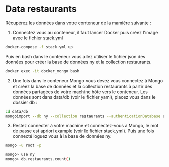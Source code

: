 # Data restaurants

Récupérez les données dans votre conteneur de la mamière suivante :

1. Connectez vous au conteneur, il faut lancer Docker puis créez l'image avec le fichier stack.yml

```bash
docker-compose -f stack.yml up

```

Puis en bash dans le conteneur vous allez utiliser le fichier json des données pour créer la base de données ny et la collection restaurants.

```bash
docker exec -it docker_mongo bash 
```

2. Une fois dans le conteneur Mongo vous devez vous connectez à Mongo et créez la base de données et la collection restaurants à partir des données partagées de votre machine hôte vers le conteneur. Les données sont dans data/db (voir le fichier yaml), placez vous dans le dossier db :

```bash
cd data/db
mongoimport --db ny --collection restaurants --authenticationDatabase admin --username root --password example --drop --file ./primer-dataset.json
```

3. Restez connecter à votre machine et connectez-vous à Mongo, le mot de passe est apriori example (voir le fichier stack.yml). Puis une fois connecté loguez vous à la base de données ny.

```bash
mongo -u root -p

mongo> use ny
mongo> db.restaurants.count()
```